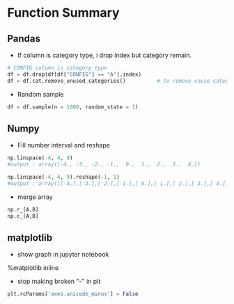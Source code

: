 # Function Summary

## Pandas

* If column is category type, i drop index but category remain.

```python
# CONFIG column is category type
df = df.drop(df[df["CONFIG"] == "A"].index)
df = df.cat.remove_unused_categories()          # to remove unuse category
```

* Random sample

```python
df = df.sample(n = 1000, random_state = 1) 
```


## Numpy

* Fill number interval and reshape

```python
np.linspace(-4, 4, 9)
#output : array([-4., -3., -2., -1.,  0.,  1.,  2.,  3.,  4.])

np.linspace(-4, 4, 9).reshape(-1, 1)
#output : array([[-4.],[-3.],[-2.],[-1.],[ 0.],[ 1.],[ 2.],[ 3.],[ 4.]])

```

* merge array
```python
np.r_[A,B]
np.c_[A,B]
```

## matplotlib

* show graph in jupyter notebook

%matplotlib inline

* stop making broken "-" in plt 
```python
plt.rcParams['axes.unicode_minus'] = False
```
